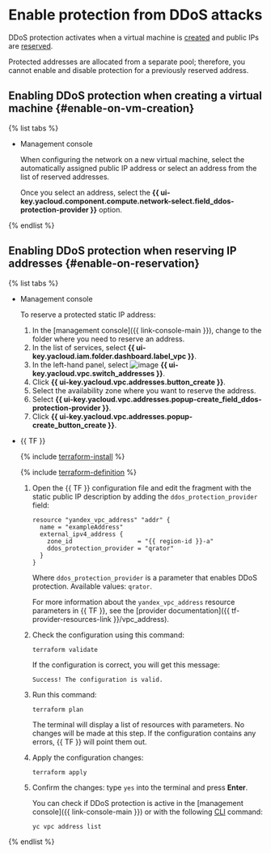 # Enable protection from DDoS attacks

DDoS protection activates when a virtual machine is [created](../../compute/quickstart/quick-create-linux) and public IPs are [reserved](get-static-ip.md).

Protected addresses are allocated from a separate pool; therefore, you cannot enable and disable protection for a previously reserved address.

## Enabling DDoS protection when creating a virtual machine {#enable-on-vm-creation}
{% list tabs %}

- Management console

   When configuring the network on a new virtual machine, select the automatically assigned public IP address or select an address from the list of reserved addresses.

   Once you select an address, select the **{{ ui-key.yacloud.component.compute.network-select.field_ddos-protection-provider }}** option.

{% endlist %}

## Enabling DDoS protection when reserving IP addresses {#enable-on-reservation}

{% list tabs %}

- Management console

   To reserve a protected static IP address:

   1. In the [management console]({{ link-console-main }}), change to the folder where you need to reserve an address.
   1. In the list of services, select **{{ ui-key.yacloud.iam.folder.dashboard.label_vpc }}**.
   1. In the left-hand panel, select ![image](../../_assets/vpc/ip-addresses.svg) **{{ ui-key.yacloud.vpc.switch_addresses }}**.
   1. Click **{{ ui-key.yacloud.vpc.addresses.button_create }}**.
   1. Select the availability zone where you want to reserve the address.
   1. Select **{{ ui-key.yacloud.vpc.addresses.popup-create_field_ddos-protection-provider }}**.
   1. Click **{{ ui-key.yacloud.vpc.addresses.popup-create_button_create }}**.

- {{ TF }}

   {% include [terraform-install](../../_includes/terraform-install.md) %}

   {% include [terraform-definition](../../_tutorials/terraform-definition.md) %}

   1. Open the {{ TF }} configuration file and edit the fragment with the static public IP description by adding the `ddos_protection_provider` field:

      ```hcl
      resource "yandex_vpc_address" "addr" {
        name = "exampleAddress"
        external_ipv4_address {
          zone_id                  = "{{ region-id }}-a"
          ddos_protection_provider = "qrator"
        }
      }
      ```

      Where `ddos_protection_provider` is a parameter that enables DDoS protection. Available values: `qrator`.

      For more information about the `yandex_vpc_address` resource parameters in {{ TF }}, see the [provider documentation]({{ tf-provider-resources-link }}/vpc_address).

   1. Check the configuration using this command:

      ```
      terraform validate
      ```

      If the configuration is correct, you will get this message:

      ```
      Success! The configuration is valid.
      ```

   1. Run this command:

      ```
      terraform plan
      ```

      The terminal will display a list of resources with parameters. No changes will be made at this step. If the configuration contains any errors, {{ TF }} will point them out.

   1. Apply the configuration changes:

      ```
      terraform apply
      ```

   1. Confirm the changes: type `yes` into the terminal and press **Enter**.

      You can check if DDoS protection is active in the [management console]({{ link-console-main }}) or with the following [CLI](../../cli/quickstart.md) command:

      ```
      yc vpc address list
      ```

{% endlist %}
